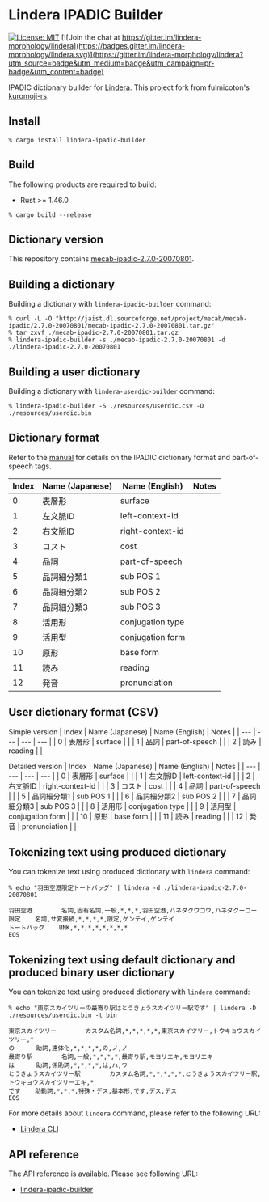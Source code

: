 # Lindera IPADIC Builder

[![License: MIT](https://img.shields.io/badge/License-MIT-yellow.svg)](https://opensource.org/licenses/MIT) [![Join the chat at https://gitter.im/lindera-morphology/lindera](https://badges.gitter.im/lindera-morphology/lindera.svg)](https://gitter.im/lindera-morphology/lindera?utm_source=badge&utm_medium=badge&utm_campaign=pr-badge&utm_content=badge)

IPADIC dictionary builder for [Lindera](https://github.com/lindera-morphology/lindera). This project fork from fulmicoton's [kuromoji-rs](https://github.com/fulmicoton/kuromoji-rs).


## Install

```shell script
% cargo install lindera-ipadic-builder
```


## Build

The following products are required to build:

- Rust >= 1.46.0

```shell script
% cargo build --release
```


## Dictionary version

This repository contains [mecab-ipadic-2.7.0-20070801](http://jaist.dl.sourceforge.net/project/mecab/mecab-ipadic/2.7.0-20070801/).


## Building a dictionary

Building a dictionary with `lindera-ipadic-builder` command:

```shell script
% curl -L -O "http://jaist.dl.sourceforge.net/project/mecab/mecab-ipadic/2.7.0-20070801/mecab-ipadic-2.7.0-20070801.tar.gz"
% tar zxvf ./mecab-ipadic-2.7.0-20070801.tar.gz
% lindera-ipadic-builder -s ./mecab-ipadic-2.7.0-20070801 -d ./lindera-ipadic-2.7.0-20070801
```


## Building a user dictionary

Building a dictionary with `lindera-userdic-builder` command:

```shell script
% lindera-ipadic-builder -S ./resources/userdic.csv -D ./resources/userdic.bin
```


## Dictionary format

Refer to the [manual](https://ja.osdn.net/projects/ipadic/docs/ipadic-2.7.0-manual-en.pdf/en/1/ipadic-2.7.0-manual-en.pdf.pdf) for details on the IPADIC dictionary format and part-of-speech tags.

| Index | Name (Japanese) | Name (English) | Notes |
| --- | --- | --- | --- |
| 0 | 表層形 | surface | |
| 1 | 左文脈ID | left-context-id | |
| 2 | 右文脈ID | right-context-id | |
| 3 | コスト | cost | |
| 4 | 品詞 | part-of-speech | |
| 5 | 品詞細分類1 | sub POS 1 | |
| 6 | 品詞細分類2 | sub POS 2 | |
| 7 | 品詞細分類3 | sub POS 3 | |
| 8 | 活用形 | conjugation type | |
| 9 | 活用型 | conjugation form | |
| 10 | 原形 | base form | |
| 11 | 読み | reading | |
| 12 | 発音 | pronunciation | |


## User dictionary format (CSV)

Simple version
| Index | Name (Japanese) | Name (English) | Notes |
| --- | --- | --- | --- |
| 0 | 表層形 | surface | |
| 1 | 品詞 | part-of-speech | |
| 2 | 読み | reading | |

Detailed version
| Index | Name (Japanese) | Name (English) | Notes |
| --- | --- | --- | --- |
| 0 | 表層形 | surface | |
| 1 | 左文脈ID | left-context-id | |
| 2 | 右文脈ID | right-context-id | |
| 3 | コスト | cost | |
| 4 | 品詞 | part-of-speech | |
| 5 | 品詞細分類1 | sub POS 1 | |
| 6 | 品詞細分類2 | sub POS 2 | |
| 7 | 品詞細分類3 | sub POS 3 | |
| 8 | 活用形 | conjugation type | |
| 9 | 活用型 | conjugation form | |
| 10 | 原形 | base form | |
| 11 | 読み | reading | |
| 12 | 発音 | pronunciation | |


## Tokenizing text using produced dictionary

You can tokenize text using produced dictionary with `lindera` command:

```shell script
% echo "羽田空港限定トートバッグ" | lindera -d ./lindera-ipadic-2.7.0-20070801
```

```text
羽田空港        名詞,固有名詞,一般,*,*,*,羽田空港,ハネダクウコウ,ハネダクーコー
限定    名詞,サ変接続,*,*,*,*,限定,ゲンテイ,ゲンテイ
トートバッグ    UNK,*,*,*,*,*,*,*,*
EOS
```


## Tokenizing text using default dictionary and produced binary user dictionary

You can tokenize text using produced dictionary with `lindera` command:

```shell script
% echo "東京スカイツリーの最寄り駅はとうきょうスカイツリー駅です" | lindera -D ./resources/userdic.bin -t bin
```

```text
東京スカイツリー        カスタム名詞,*,*,*,*,*,東京スカイツリー,トウキョウスカイツリー,*
の      助詞,連体化,*,*,*,*,の,ノ,ノ
最寄り駅        名詞,一般,*,*,*,*,最寄り駅,モヨリエキ,モヨリエキ
は      助詞,係助詞,*,*,*,*,は,ハ,ワ
とうきょうスカイツリー駅        カスタム名詞,*,*,*,*,*,とうきょうスカイツリー駅,トウキョウスカイツリーエキ,*
です    助動詞,*,*,*,特殊・デス,基本形,です,デス,デス
EOS
```

For more details about `lindera` command, please refer to the following URL:

- [Lindera CLI](https://github.com/lindera-morphology/lindera/lindera-ipadic-builder)


## API reference

The API reference is available. Please see following URL:
- <a href="https://docs.rs/lindera-ipadic-builder" target="_blank">lindera-ipadic-builder</a>
